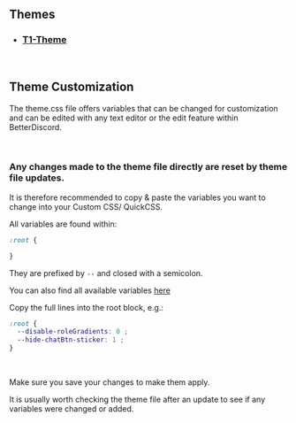 ## Themes

-   ### [T1-Theme](T1/)

<br/>

## Theme Customization

The theme.css file offers variables that can be changed for customization and can be edited with any text editor or the edit feature within BetterDiscord.

<br/>

### Any changes made to the theme file directly are reset by theme file updates.

It is therefore recommended to copy & paste the variables you want to change into your Custom CSS/ QuickCSS.
<br/>

All variables are found within:

```css
:root {

}
```

They are prefixed by `--` and closed with a semicolon.

You can also find all available variables [here](https://github.com/Eight-P/BD.8P/blob/master/Themes/T1/src/components/mixins/_userVars.scss)

Copy the full lines into the root block, e.g.:

```css
:root {
  --disable-roleGradients: 0 ;
  --hide-chatBtn-sticker: 1 ;
}
```

<br/>

Make sure you save your changes to make them apply.

It is usually worth checking the theme file after an update to see if any variables were changed or added.
